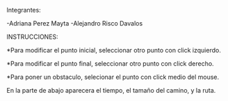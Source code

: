 Integrantes:

-Adriana Perez Mayta
-Alejandro Risco Davalos

INSTRUCCIONES:

*Para modificar el punto inicial, seleccionar otro punto con click izquierdo.

*Para modificar el punto final, seleccionar otro punto con click derecho.

*Para poner un obstaculo, selecionar el punto con click medio del mouse. 

En la parte de abajo aparecera el tiempo, el tamaño del camino, y la ruta.

